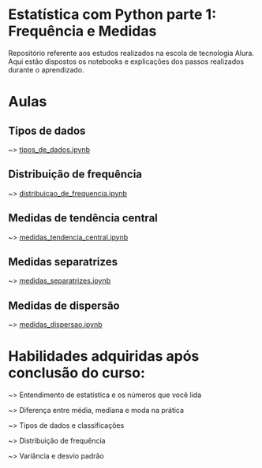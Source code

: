 # Estatística com Python parte 1: Frequência e Medidas

Repositório referente aos estudos realizados na escola de tecnologia Alura. Aqui estão dispostos os notebooks e explicações dos passos realizados durante o aprendizado.

# Aulas
## Tipos de dados
~> [tipos_de_dados.ipynb](https://github.com/brunodleite/alura_estatistica_freq_medidas_pt1/blob/main/tipos_de_dados.ipynb)
## Distribuição de frequência
~> [distribuicao_de_frequencia.ipynb](https://github.com/brunodleite/alura_estatistica_freq_medidas_pt1/blob/main/distribuicao_de_frequencia.ipynb)
## Medidas de tendência central
~> [medidas_tendencia_central.ipynb](https://github.com/brunodleite/alura_estatistica_freq_medidas_pt1/blob/main/medidas_tendencia_central.ipynb)
## Medidas separatrizes
~> [medidas_separatrizes.ipynb](https://github.com/brunodleite/alura_estatistica_freq_medidas_pt1/blob/main/medidas_separatrizes.ipynb)
## Medidas de dispersão
~> [medidas_dispersao.ipynb](https://github.com/brunodleite/alura_estatistica_freq_medidas_pt1/blob/main/medidas_dispersao.ipynb)

# Habilidades adquiridas após conclusão do curso:

~> Entendimento de estatística e os números que você lida

~> Diferença entre média, mediana e moda na prática

~> Tipos de dados e classificações

~> Distribuição de frequência

~> Variância e desvio padrão
